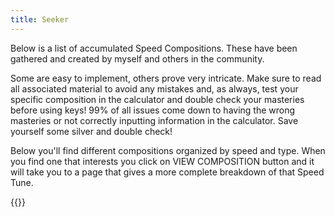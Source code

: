 ```yaml
---
title: Seeker
---
```

Below is a list of accumulated Speed Compositions. These have been gathered and created by myself and others in the community.

Some are easy to implement, others prove very intricate. Make sure to read all associated material to avoid any mistakes and, as always, test your specific composition in the calculator and double check your masteries before using keys! 99% of all issues come down to having the wrong masteries or not correctly inputting information in the calculator. Save yourself some silver and double check!

Below you'll find different compositions organized by speed and type. When you find one that interests you click on VIEW COMPOSITION button and it will take you to a page that gives a more complete breakdown of that Speed Tune.

{{<speedtune filtertype="champion" filter="Seeker">}}